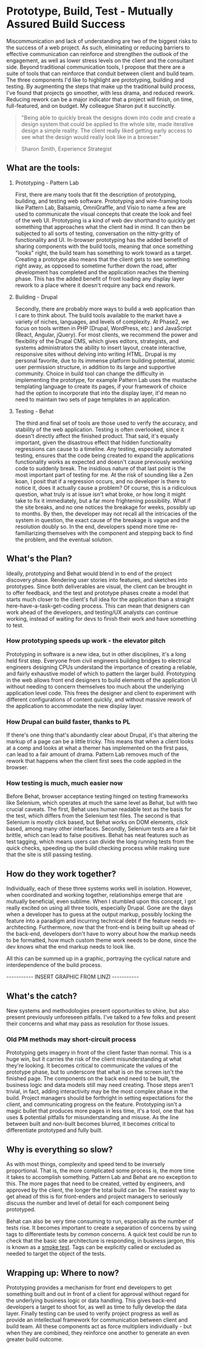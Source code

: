 # Prototype, Build, Test - Mutually Assured Build Success

Miscommunication and lack of understanding are two of the biggest risks to the success of a web project.  As such, eliminating or reducing barriers to effective communication can reinforce and strengthen the outlook of the engagement, as well as lower stress levels on the client and the consultant side.  Beyond traditional communication tools, I propose that there are a suite of tools that can reinforce that conduit between client and build team.  The three components I'd like to highlight are prototyping, building and testing.  By augmenting the steps that make up the traditional build process, I've found that projects go smoother, with less drama, and reduced rework.  Reducing rework can be a major indicator that a project will finish, on time, full-featured, and on budget. My colleague Sharon put it succinctly.

>"Being able to quickly break the designs down into code and create a design system that could be applied to the whole site, made iterative design a simple reality.  The client really liked getting early access to see what the design would really look like in a browser."

>Sharon Smith, Experience Strategist



## What are the tools:

1. Prototyping - Pattern Lab

    First, there are many tools that fit the description of  prototyping, building, and testing web software. Prototyping and wire-framing tools like Pattern Lab, Balsamiq, OmniGraffle, and Visio to name a few are used to communicate the visual concepts that create the look and feel of the  web UI.  Prototyping is a kind of web dev shorthand to quickly get something that approaches what the client had in mind.  It can then be subjected to all sorts of testing, conversation on the nitty-gritty of functionality and UI.  In-browser prototyping has the added benefit of sharing components with the build tools, meaning that once something "looks" right, the build team has something to work toward as a target.  Creating a prototype also means that the client gets to see something right away, as opposed to sometime further down the road, after development has completed and the application reaches the theming phase.  This has the added benefit of front loading any display layer rework to a place where it doesn't require any back end rework.

1. Building - Drupal

    Secondly, there are probably more ways to build a web application than I care to think about.  The build tools available to the market have a variety of niches, languages, and levels of complexity. At Phase2, we focus on tools written in PHP (Drupal, WordPress, etc.) and JavaScript (React, Angular, jQuery).  For most clients, we recommend the power and flexibility of the Drupal CMS, which gives editors, strategists, and systems administrators the ability to insert layout, create interactive, responsive sites without delving into writing HTML.  Drupal is my personal favorite, due to its immense platform building potential, atomic user permission structure, in addition to its large and supportive community. Choice in build tool can change the difficulty in implementing the prototype, for example Pattern Lab uses the mustache templating language to create its pages, if your framework of choice had the option to incorporate that into the display layer, it'd mean no need to maintain two sets of page templates in an application.

1. Testing - Behat

    The third and final set of tools are those used to verify the accuracy, and stability of the web application.  Testing is often overlooked, since it doesn't directly affect the finished product. That said, it's equally important, given the disastrous effect that hidden functionality regressions can cause to a timeline.  Any testing, especially automated testing, ensures that the code being created to expand the applications functionality works as expected and doesn't cause previously working code to suddenly break.  The insidious nature of that last point is the most important part of testing for me.  At the risk of sounding like a Zen koan, I posit that if a regression occurs, and no developer is there to notice it, does it actually cause a problem?  Of course, this is a ridiculous question, what truly is at issue isn't what broke, or how long it might take to fix it immediately, but a far more frightening possibility.  What if the site breaks, and no one notices the breakage for weeks, possibly up to months.  By then, the developer may not recall all the intricacies of the system in question, the exact cause of the breakage is vague and the resolution doubly so.  In the end, developers spend more time re-familiarizing themselves with the component and stepping back to find the problem, and the eventual solution.


## What's the Plan?

Ideally, prototyping and Behat would blend in to end of the project discovery phase.  Rendering user stories into features, and sketches into prototypes. Since both deliverables are visual, the client can be brought in to offer feedback, and the test and prototype phases create a model that starts much closer to the client's full idea for the application than a straight here-have-a-task-get-coding process.  This can mean that designers can work ahead of the developers, and testing/UX analysts can continue working, instead of waiting for devs to finish their work and have something to test.

### How prototyping speeds up work - the elevator pitch

Prototyping in software is a new idea, but in other disciplines, it's a long held first step.  Everyone from civil engineers building bridges to electrical engineers designing CPUs understand the importance of creating a reliable, and fairly exhaustive model of which to pattern the larger build.  Prototyping in the web allows front end designers to build elements of the application UI without needing to concern themselves too much about the underlying application level code.  This frees the designer and client to experiment with different configurations of content quickly, and without massive rework of the application to accommodate the new display layer.

### How Drupal can build faster, thanks to PL

If there's one thing that's abundantly clear about Drupal, it's that altering the markup of a page can be a little tricky. This means that when a client looks at a comp and looks at what a themer has implemented on the first pass, can lead to a fair amount of drama.  Pattern Lab removes much of the rework that happens when the client first sees the code applied in the browser.

### How testing is much, much easier now

Before Behat, browser acceptance testing hinged on testing frameworks like Selenium, which operates at much the same level as Behat, but with two crucial caveats. The first, Behat uses human readable text as the basis for the test, which differs from the Selenium test files.  The second is that Selenium is mostly click based, but Behat works on DOM elements, click based, among many other interfaces.  Secondly, Selenium tests are a fair bit brittle, which can lead to false positives.  Behat has neat features such as test tagging, which means users can divide the long running tests from the quick checks, speeding up the build checking process while making sure that the site is still passing testing.

## How do they work together?

Individually, each of these three systems works well in isolation. However, when coordinated and working together, relationships emerge that are mutually beneficial, even sublime. When I stumbled upon this concept, I got really excited on using all three tools, especially Drupal. Gone are the days when a developer has to guess at the output markup, possibly locking the feature into a paradigm and incurring technical debt if the feature needs re-architecting.  Furthermore, now that the front-end is being built up ahead of the back-end, developers don't have to worry about how the markup needs to be formatted, how much custom theme work needs to be done, since the dev knows what the end markup needs to look like.

All this can be summed up in a graphic, portraying the cyclical nature and interdependence of the build process.

----------- INSERT GRAPHIC FROM LINZI -----------

## What's the catch?

New systems and methodologies present opportunities to shine, but also present previously unforeseen pitfalls.  I've talked to a few folks and present their concerns and what may pass as resolution for those issues.

### Old PM methods may short-circuit process
Prototyping gets imagery in front of the client faster than normal. This is a huge win, but it carries the risk of the client misunderstanding at what they're looking. It becomes critical to communicate the values of the prototype phase, but to underscore that what is on the screen isn't the finished page.  The components on the back end need to be built, the business logic and data models still may need creating.  Those steps aren't trivial, in fact, adding interactivity may be the most complex phase in the build.
Project managers should be forthright in setting expectations for the client, and communicating progress on the feature.  Prototyping isn't a magic bullet that produces more pages in less time, it's a tool, one that has uses & potential pitfalls for misunderstanding and misuse.  As the line between built and non-built becomes blurred, it becomes critical to differentiate prototyped and fully built.

## Why is everything so slow?
As with most things, complexity and speed tend to be inversely proportional. That is, the more complicated some process is, the more time it takes to accomplish something.  Pattern Lab and Behat are no exception to this.  The more pages that need to be created, vetted by engineers, and approved by the client, the longer the total build can be.  The easiest way to get ahead of this is for front-enders and project managers to seriously discuss the number and level of detail for each component being prototyped.

Behat can also be very time consuming to run, especially as the number of tests rise.  It becomes important to create a separation of concerns by using tags to differentiate tests by common concerns.  A quick test could be run to check that the basic site architecture is responding, in business jargon, this is known as a [smoke test](https://en.wikipedia.org/wiki/Smoke_testing_(software)).  Tags can be explicitly called or excluded as needed to target the object of the tests.

## Wrapping up: Where to now?
Prototyping provides a mechanism for front end developers to get something built and out in front of a client for approval without regard for the underlying business logic or data handling.  This gives back-end developers a target to shoot for, as well as time to fully develop the data layer.  Finally testing can be used to verify project progress as well as provide an intellectual framework for communication between client and build team. All these components act as force multipliers individually - but when they are combined, they reinforce one another to generate an even greater build outcome.
